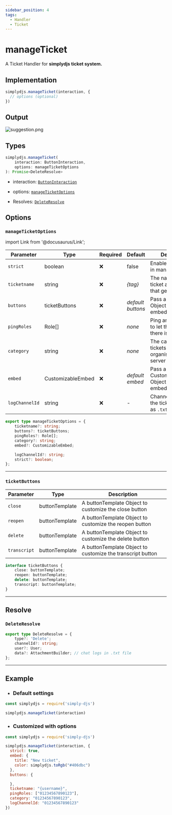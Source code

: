 ```yaml
---
sidebar_position: 4
tags:
  - Handler
  - Ticket
---
```


# manageTicket

A Ticket Handler for **simplydjs ticket system.**

## Implementation

```js
simplydjs.manageTicket(interaction, { 
  // options (optional)
})
```

## Output

![suggestion.png](https://i.postimg.cc/wvqs60sK/image.png)


## Types
```ts
simplydjs.manageTicket(
	interaction: ButtonInteraction,
	options: manageTicketOptions
): Promise<DeleteResolve>
```

- interaction: [`ButtonInteraction`](https://old.discordjs.dev/#/docs/discord.js/main/class/ButtonInteraction)
- options: [`manageTicketOptions`](#manageticketoptions)



- Resolves: [`DeleteResolve`](#deleteresolve)


## Options 

### `manageTicketOptions`

import Link from '@docusaurus/Link';

| Parameter | Type | Required | Default    | Description |
| --------- | ----- | -------- | -------- | ---------- |
| `strict` | <Link to="https://developer.mozilla.org/en-US/docs/Web/JavaScript/Reference/Global_Objects/Boolean">boolean</Link>       | ❌ | false | Enables strict mode in manageTicket |
| `ticketname` | <Link to="https://developer.mozilla.org/en-US/docs/Web/JavaScript/Reference/Global_Objects/String">string</Link> | ❌  | _{tag}_   | The name of the ticket and channel that gets created  |
| `buttons` | <Link to="#ticketbuttons">ticketButtons</Link> | ❌   | _default buttons_ | Pass a ticketButtons Object to customize embeds |
| `pingRoles`   | <Link to="https://old.discordjs.dev/#/docs/discord.js/main/class/Role">Role[]</Link> | ❌  | _none_ | Ping an admin role to let them know there is a ticket |
| `category` | <Link to="https://old.discordjs.dev/#/docs/discord.js/main/class/CategoryChannel?scrollTo=id">string</Link> | ❌  | _none_   | The category to add tickets on. This organises your server |
| `embed` | <Link to="/docs/typedef/CustomizableEmbed">CustomizableEmbed</Link> | ❌   | _default embed_ | Pass a CustomizableEmbed Object to customize embeds |
| `logChannelId`       | <Link to="https://old.discordjs.dev/#/docs/discord.js/main/class/TextChannel?scrollTo=id">string</Link>  | ❌  | - | Channel Id to send the ticket chat logs as `.txt` file |

```ts
export type manageTicketOptions = {
	ticketname?: string;
	buttons?: ticketButtons;
	pingRoles?: Role[];
	category?: string;
	embed?: CustomizableEmbed;

	logChannelId?: string;
	strict?: boolean;
};
```

----------------------

### `ticketButtons`


| Parameter    | Type   | Description  |
| ------------ | ------ | ------------ |
| `close`        | <Link to="/docs/typedef/buttonTemplate">buttonTemplate</Link> |  A buttonTemplate Object to customize the close button   |
| `reopen`        | <Link to="/docs/typedef/buttonTemplate">buttonTemplate</Link> |  A buttonTemplate Object to customize the reopen button   |
| `delete`        | <Link to="/docs/typedef/buttonTemplate">buttonTemplate</Link> |  A buttonTemplate Object to customize the delete button   |
| `transcript`        | <Link to="/docs/typedef/buttonTemplate">buttonTemplate</Link> |  A buttonTemplate Object to customize the transcript button   |



```ts
interface ticketButtons {
	close: buttonTemplate;
	reopen: buttonTemplate;
	delete: buttonTemplate;
	transcript: buttonTemplate;
}
```

---------------

## Resolve

### `DeleteResolve`

```ts
export type DeleteResolve = {
	type?: 'Delete';
	channelId?: string;
	user?: User;
	data?: AttachmentBuilder; // chat logs in .txt file
};
```

----------------


## Example

- ### Default settings

```js title="ready.js"
const simplydjs = require('simply-djs')

simplydjs.manageTicket(interaction)
```

- ### Customized with options

```js title="ready.js"
const simplydjs = require('simply-djs')

simplydjs.manageTicket(interaction, {
  strict: true,
  embed: {
    title: "New ticket",
    color: simplydjs.toRgb("#406dbc")
  },
  buttons: {

  },
  ticketname: "{username}",
  pingRoles: ["01234567890123"],
  category: "01234567890123",
  logChannelId: "01234567890123"
})
```